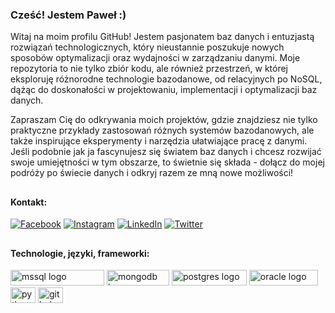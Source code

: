 ### Cześć! Jestem Paweł :) 

Witaj na moim profilu GitHub! Jestem pasjonatem baz danych i entuzjastą rozwiązań technologicznych, który nieustannie poszukuje nowych sposobów optymalizacji oraz wydajności w zarządzaniu danymi. Moje repozytoria to nie tylko zbiór kodu, ale również przestrzeń, w której eksploruję różnorodne technologie bazodanowe, od relacyjnych po NoSQL, dążąc do doskonałości w projektowaniu, implementacji i optymalizacji baz danych.

Zapraszam Cię do odkrywania moich projektów, gdzie znajdziesz nie tylko praktyczne przykłady zastosowań różnych systemów bazodanowych, ale także inspirujące eksperymenty i narzędzia ułatwiające pracę z danymi. Jeśli podobnie jak ja fascynujesz się światem baz danych i chcesz rozwijać swoje umiejętności w tym obszarze, to świetnie się składa - dołącz do mojej podróży po świecie danych i odkryj razem ze mną nowe możliwości!

<h2></h2>

#### Kontakt:
[![Facebook](https://img.shields.io/badge/Facebook-%231877F2.svg?logo=Facebook&logoColor=white)](https://www.facebook.com/PawelekSierant) [![Instagram](https://img.shields.io/badge/Instagram-%23E4405F.svg?logo=Instagram&logoColor=white)](https://www.instagram.com/paweleksierant/) [![LinkedIn](https://img.shields.io/badge/LinkedIn-%230077B5.svg?logo=linkedin&logoColor=white)](https://www.linkedin.com/in/pawe%C5%82sierant/) [![Twitter](https://img.shields.io/badge/Twitter-%231DA1F2.svg?logo=Twitter&logoColor=white)](https://twitter.com/PawelSierant) 

<h2></h2>

#### Technologie, języki, frameworki:

<div>
  <img src="https://img.shields.io/badge/Microsoft%20SQL%20Server-CC2927?style=for-the-badge&logo=microsoft%20sql%20server&logoColor=white" 
  height="25" width="150" alt="mssql logo"  />
  <img src="https://img.shields.io/badge/MongoDB-%234ea94b.svg?style=for-the-badge&logo=mongodb&logoColor=white" 
  height="25" width="100" alt="mongodb logo"  />
  <img src="https://img.shields.io/badge/postgres-%23316192.svg?style=for-the-badge&logo=postgresql&logoColor=white"
   height="25" width="120" alt="postgres logo"  />
  <img src="https://img.shields.io/badge/Oracle-F80000?style=for-the-badge&logo=oracle&logoColor=white"
   height="25" width="110" alt="oracle logo"  />
  <img src="https://cdn.jsdelivr.net/gh/devicons/devicon/icons/python/python-original.svg" height="25" width="40" alt="python logo"  />
  <img src="https://cdn.jsdelivr.net/gh/devicons/devicon/icons/github/github-original.svg" height="25" width="40" alt="github logo"  />
 </div> 
<h2></h2>

<div align="right">



</div>
